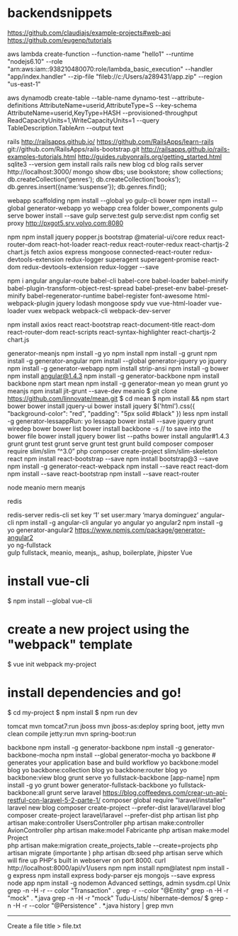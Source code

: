# backendsnippets

https://github.com/claudiajs/example-projects#web-api
https://github.com/eugenp/tutorials



aws lambda create-function --function-name "hello1" --runtime "nodejs6.10" --role "arn:aws:iam::938210480070:role/lambda_basic_execution" --handler "app/index.handler" --zip-file "fileb://c:/Users/a289431/app.zip" --region "us-east-1"



aws dynamodb create-table --table-name dynamo-test --attribute-definitions AttributeName=userid,AttributeType=S --key-schema AttributeName=userid,KeyType=HASH  --provisioned-throughput ReadCapacityUnits=1,WriteCapacityUnits=1   --query TableDescription.TableArn --output text
  


rails
http://railsapps.github.io/
https://github.com/RailsApps/learn-rails
git://github.com/RailsApps/rails-bootstrap.git
http://railsapps.github.io/rails-examples-tutorials.html
http://guides.rubyonrails.org/getting_started.html
sqlite3 --version
gem install rails
rails new blog
 cd blog
 rails server
http://localhost:3000/
mongo
show dbs;
use bookstore;
show collections;
db.createCollection(‘genres’);
db.createCollection(‘books’);
db.genres.insert({name:’suspense’});
db.genres.find();

webapp scaffolding
npm install --global yo gulp-cli bower 
npm install --global generator-webapp
yo webapp 
crea folder bower_components
gulp serve 
bower install --save <package> 
gulp serve:test 
gulp serve:dist
npm config set proxy http://pxgot5.srv.volvo.com:8080

npm
npm install jquery popper.js bootstrap  @material-ui/core redux react-router-dom react-hot-loader react-redux react-router-redux react-chartjs-2 chart.js fetch axios express mongoose connected-react-router redux-devtools-extension redux-logger superagent superagent-promise react-dom redux-devtools-extension redux-logger --save

npm i angular angular-route babel-cli babel-core babel-loader babel-minify babel-plugin-transform-object-rest-spread babel-preset-env babel-preset-minify babel-regenerator-runtime babel-register font-awesome html-webpack-plugin jquery lodash mongoose spdy vue vue-html-loader vue-loader vuex webpack webpack-cli webpack-dev-server

npm install axios react react-bootstrap react-document-title react-dom react-router-dom react-scripts react-syntax-highlighter  react-chartjs-2 chart.js 

generator-meanjs
npm install -g yo
npm install
npm install -g grunt
npm install -g generator-angular
npm install --global generator-jquery
yo jquery
npm install -g generator-webapp
npm install strip-ansi
npm install -g bower
npm install angular@1.4.3
npm install -g generator-backbone
npm install backbone
npm start
mean
npm install -g generator-mean
yo mean
grunt
yo meanjs
npm install jit-grunt --save-dev
meanio
$ git clone https://github.com/linnovate/mean.git
$ cd mean
$ npm install && npm start
bower
bower install jquery-ui
bower install jquery
$('html').css({ "background-color": "red", "padding": "5px solid #black" })
less
npm install -g generator-lessappRun: yo lessapp
bower install --save jquery
grunt wiredep
bower
bower list
bower install backbone -s         // to save into the bower file
bower install jquery
bower list --paths
bower install angular#1.4.3
grunt
grunt test
grunt serve
grunt test
grunt build
composer
composer require slim/slim “^3.0”
php
composer create-project slim/slim-skeleton
react
npm install react-bootstrap --save
npm install bootstrap@3 --save 
npm install -g generator-react-webpack
npm install --save react react-dom
npm install --save react-bootstrap
npm install --save react-router

node
meanio
mern
meanjs



redis

redis-server
redis-cli
set key ‘1’
set user:mary ‘marya dominguez’
angular-cli
npm install -g angular-cli
angular
yo angular
yo angular2
npm install -g yo generator-angular2
https://www.npmjs.com/package/generator-angular2  
yo ng-fullstack  
gulp
fullstack, meanio, meanjs,, ashup, boilerplate, jhipster
Vue
# install vue-cli
$ npm install --global vue-cli
# create a new project using the "webpack" template
$ vue init webpack my-project
# install dependencies and go!
$ cd my-project
$ npm install
$ npm run dev

tomcat
mvn tomcat7:run
jboss
mvn jboss-as:deploy	
spring boot, jetty
mvn clean compile jetty:run
mvn spring-boot:run

backbone
npm install -g generator-backbone
npm install -g generator-backbone-mocha
npm install --global generator-mocha
yo backbone # generates your application base and build workflow
yo backbone:model blog
yo backbone:collection blog
yo backbone:router blog
yo backbone:view blog
grunt serve
yo fullstack-backbone [app-name]
npm install -g yo grunt bower generator-fullstack-backbone
yo fullstack-backbone:all
grunt serve
laravel
https://blog.coffeedevs.com/crear-un-api-restful-con-laravel-5-2-parte-1/
composer global require "laravel/installer"
laravel new blog
composer create-project --prefer-dist laravel/laravel blog
composer create-project laravel/laravel --prefer-dist
php artisan list
php artisan make:controller UsersController
php artisan make:controller AvionController
php  artisan  make:model  Fabricante
php artisan make:model Project  
php artisan make:migration create_projects_table --create=projects
php artisan migrate  (importante )
php artisan db:seed
php artisan serve which will fire up PHP's built in webserver on port 8000. 
curl http://localhost:8000/api/v1/users
npm
npm install npm@latest
npm install -g express
npm install express body-parser ejs mongojs --save
express
node app
npm install -g nodemon
Advanced settings, admin
sysdm.cpl
Unix
grep -n -H -r  -- color "Transaction" .
 grep  -r --color "@Entity"
grep -n -H -r "mock" . *.java
grep -n -H -r "mock" Tudu-Lists/ hibernate-demos/
$ grep -n -H -r --color "@Persistence" . *.java
history | grep mvn

----------------------------------------------------------------------------------------------------------------------
Create a file
title > file.txt
